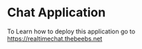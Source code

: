 # Chat Application

To Learn how to deploy this application go to https://realtimechat.thebeebs.net
